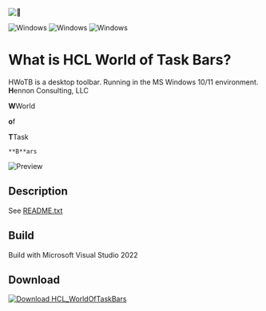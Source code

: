 
![🥇](https://img.shields.io/badge/🥇_The_Best_of_the_Best_...._With_Honors-royalblue.svg)


![Windows](https://img.shields.io/badge/Windows-10-blue.svg)
![Windows](https://img.shields.io/badge/Windows-11-blue.svg)
![Windows](https://img.shields.io/badge/Version:_1.1.6.tbn444-orange.svg)

What is HCL World of Task Bars?
===============================================================================================================================
HWoTB is a desktop toolbar. Running in the MS Windows 10/11 environment.
**H**ennon Consulting, LLC

 **W**World
 
  **o**f
  
   **T**Task
   
    **B**ars


![Preview](metadata/screenshots/preview.png)

Description
-------------------------------
See [README.txt](https://github.com/chennon/HCL_WorldOfTaskBars/blob/master/exe/README.txt)

Build
-------------------------------
Build with Microsoft Visual Studio 2022

Download
-------------------------------
[![Download HCL_WorldOfTaskBars](https://a.fsdn.com/con/app/sf-download-button)](https://hennonconsulting.com/software/download/HCL_WorldOfTaskBars.msi)
